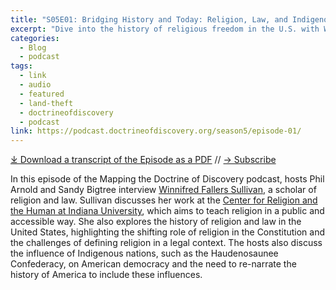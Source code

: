 ```yaml
---
title: "S05E01: Bridging History and Today: Religion, Law, and Indigenous Influences in American Democracy with Winnifred Fallers Sullivan"
excerpt: "Dive into the history of religious freedom in the U.S. with Winifred Sullivan! Explore the intersection of faith, law, and indigenous influences shaping American democracy. Don't miss this enlightening episode!"
categories:
  - Blog
  - podcast
tags:
  - link
  - audio
  - featured
  - land-theft
  - doctrineofdiscovery
  - podcast
link: https://podcast.doctrineofdiscovery.org/season5/episode-01/
---
```


<div id="buzzsprout-player-15206865"></div><script src="https://www.buzzsprout.com/1926214/15206865-s05e01-bridging-history-and-today-religion-law-and-indigenous-influences-in-american-democracy.js?container_id=buzzsprout-player-15206865&player=small" type="text/javascript" charset="utf-8"></script>

[⤓ Download a transcript of the Episode as a PDF](/assets/pdfs/S05E01-Bridging-History-Religion-Law-Indigenous-Influences-American-Democracy-Winnifred-Fallers-Sullivan.pdf) // [→ Subscribe](/subscribe/)


In this episode of the Mapping the Doctrine of Discovery podcast, hosts Phil Arnold and Sandy Bigtree interview [Winnifred Fallers Sullivan](https://religiousstudies.indiana.edu/about/faculty/sullivan-winnifred.html), a scholar of religion and law. Sullivan discusses her work at the [Center for Religion and the Human at Indiana University](https://crh.indiana.edu/index.html), which aims to teach religion in a public and accessible way. She also explores the history of religion and law in the United States, highlighting the shifting role of religion in the Constitution and the challenges of defining religion in a legal context. The hosts also discuss the influence of Indigenous nations, such as the Haudenosaunee Confederacy, on American democracy and the need to re-narrate the history of America to include these influences.